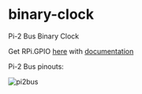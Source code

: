 # binary-clock
Pi-2 Bus Binary Clock

Get RPi.GPIO [here](https://pypi.python.org/pypi/RPi.GPIO) with [documentation](https://sourceforge.net/p/raspberry-gpio-python/wiki/Home/)


Pi-2 Bus pinouts:

![pi2bus](https://www.google.com/search?q=pi2+bus+pinouts&rlz=1C1CHBF_enUS723US723&tbm=isch&imgil=uzJLoQO8mMNq7M%253A%253BcAyM26uotOTimM%253Bhttps%25253A%25252F%25252Fdeveloper.microsoft.com%25252Fen-us%25252Fwindows%25252Fiot%25252Fdocs%25252Fpinmappingsrpi&source=iu&pf=m&fir=uzJLoQO8mMNq7M%253A%252CcAyM26uotOTimM%252C_&usg=__jKvYe3gLPkNMmW0LiBlLuBhZ5Hg%3D&biw=1680&bih=944&ved=0ahUKEwjbr9O39pjRAhVB5oMKHQQiBDQQyjcILQ&ei=VMFkWNu1A8HMjwSExJCgAw#imgrc=uzJLoQO8mMNq7M%3A)
